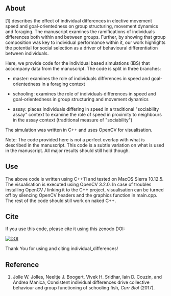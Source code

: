About
------

[1] describes the effect of individual differences in elective movement speed and goal-orientedness on group structuring, 
movement dynamics and foraging. The manuscript examines the ramifications of individuals differences both within and between
groups. Further, by showing that group composition was key to individual performance within it, our work highlights the
potential for social selection as a driver of behavioural differentiation between individuals.

Here, we provide code for the individual based simulations (IBS) that accompany data from the manuscript. The code is split
in three branches:

* master: examines the role of individuals differences in speed and goal-orientedness in a foraging context

* schooling: examines the role of individuals differences in speed and goal-orientedness in group structuring and movement
dynamics

* assay: places individuals differing in speed in a traditional "sociability assay" context to examine the role of speed
in proximity to neighbours in the assay context (traditional measure of "sociability")

The simulation was written in C++ and uses OpenCV for visualisation.

Note: The code provided here is not a perfect overlap with what is described in the manuscript. This code is a subtle variation on what is used in the manuscript. All major results should still hold though.

Use
---

The above code is written using C++11 and tested on MacOS Sierra 10.12.5. The visualisation is executed using OpenCV 3.2.0. In case of troubles installing OpenCV / linking it to the C++ project, visualisation can be turned off by silencing OpenCV headers and the graphics function in main.cpp. The rest of the code should still work on naked C++.

Cite
----

If you use this code, please cite it using this zenodo DOI:

[![DOI](https://zenodo.org/badge/DOI/10.5281/zenodo.840644.svg)](https://doi.org/10.5281/zenodo.840644)


Thank You for using and citing individual_differences!

Reference
---------

1. Jolle W. Jolles, Neeltje J. Boogert, Vivek H. Sridhar, Iain D. Couzin, and Andrea Manica, Consistent individual
differences drive collective behaviour and group functioning of schooling fish, _Curr Biol_ (2017).

